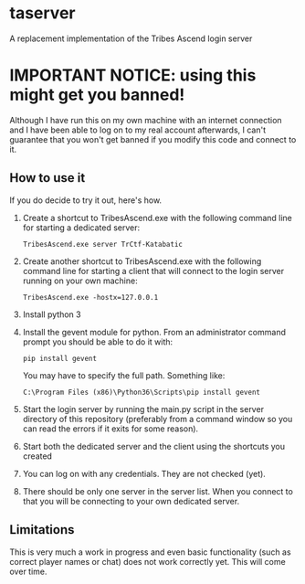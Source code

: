 # taserver
A replacement implementation of the Tribes Ascend login server

# IMPORTANT NOTICE: using this might get you banned! #
Although I have run this on my own machine with an internet connection and I have been able to log on to my real account afterwards, I can't guarantee that you won't get banned if you modify this code and connect to it.

## How to use it
If you do decide to try it out, here's how.

1. Create a shortcut to TribesAscend.exe with the following command line for starting a dedicated server:

    ```
    TribesAscend.exe server TrCtf-Katabatic
    ```
  
2. Create another shortcut to TribesAscend.exe with the following command line for starting a client that will connect to the login server running on your own machine:

    ```
    TribesAscend.exe -hostx=127.0.0.1
    ```
3. Install python 3

4. Install the gevent module for python. From an administrator command prompt you should be able to do it with:

    ```
    pip install gevent
    ```
   You may have to specify the full path. Something like:
   
    ```
    C:\Program Files (x86)\Python36\Scripts\pip install gevent
    ```

3. Start the login server by running the main.py script in the server directory of this repository (preferably from a command window so you can read the errors if it exits for some reason).

4. Start both the dedicated server and the client using the shortcuts you created

5. You can log on with any credentials. They are not checked (yet).

6. There should be only one server in the server list. When you connect to that you will be connecting to your own dedicated server.

## Limitations

This is very much a work in progress and even basic functionality (such as correct player names or chat) does not work correctly yet. This will come over time.

